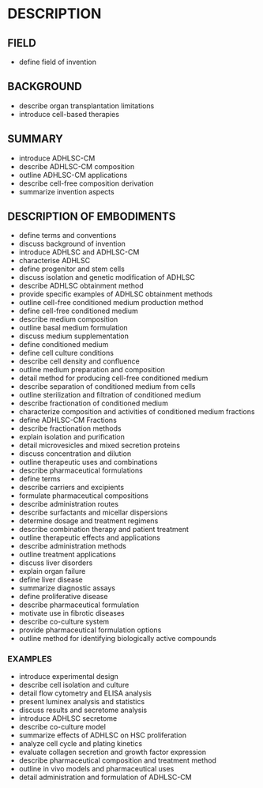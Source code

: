 # DESCRIPTION

## FIELD

- define field of invention

## BACKGROUND

- describe organ transplantation limitations
- introduce cell-based therapies

## SUMMARY

- introduce ADHLSC-CM
- describe ADHLSC-CM composition
- outline ADHLSC-CM applications
- describe cell-free composition derivation
- summarize invention aspects

## DESCRIPTION OF EMBODIMENTS

- define terms and conventions
- discuss background of invention
- introduce ADHLSC and ADHLSC-CM
- characterise ADHLSC
- define progenitor and stem cells
- discuss isolation and genetic modification of ADHLSC
- describe ADHLSC obtainment method
- provide specific examples of ADHLSC obtainment methods
- outline cell-free conditioned medium production method
- define cell-free conditioned medium
- describe medium composition
- outline basal medium formulation
- discuss medium supplementation
- define conditioned medium
- define cell culture conditions
- describe cell density and confluence
- outline medium preparation and composition
- detail method for producing cell-free conditioned medium
- describe separation of conditioned medium from cells
- outline sterilization and filtration of conditioned medium
- describe fractionation of conditioned medium
- characterize composition and activities of conditioned medium fractions
- define ADHLSC-CM Fractions
- describe fractionation methods
- explain isolation and purification
- detail microvesicles and mixed secretion proteins
- discuss concentration and dilution
- outline therapeutic uses and combinations
- describe pharmaceutical formulations
- define terms
- describe carriers and excipients
- formulate pharmaceutical compositions
- describe administration routes
- describe surfactants and micellar dispersions
- determine dosage and treatment regimens
- describe combination therapy and patient treatment
- outline therapeutic effects and applications
- describe administration methods
- outline treatment applications
- discuss liver disorders
- explain organ failure
- define liver disease
- summarize diagnostic assays
- define proliferative disease
- describe pharmaceutical formulation
- motivate use in fibrotic diseases
- describe co-culture system
- provide pharmaceutical formulation options
- outline method for identifying biologically active compounds

### EXAMPLES

- introduce experimental design
- describe cell isolation and culture
- detail flow cytometry and ELISA analysis
- present luminex analysis and statistics
- discuss results and secretome analysis
- introduce ADHLSC secretome
- describe co-culture model
- summarize effects of ADHLSC on HSC proliferation
- analyze cell cycle and plating kinetics
- evaluate collagen secretion and growth factor expression
- describe pharmaceutical composition and treatment method
- outline in vivo models and pharmaceutical uses
- detail administration and formulation of ADHLSC-CM

